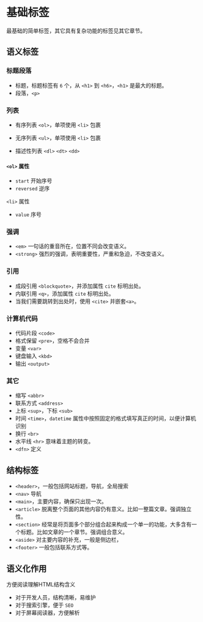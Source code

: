 # 基础标签

最基础的简单标签，其它具有复杂功能的标签见其它章节。

## 语义标签

### 标题段落

* 标题，标题标签有 `6` 个，从 `<h1>` 到 `<h6>`，`<h1>` 是最大的标题。
* 段落，`<p>`

### 列表

* 有序列表 `<ol>`，单项使用 `<li>` 包裹

* 无序列表 `<ul>`，单项使用 `<li>` 包裹
* 描述性列表 `<dl>` `<dt>` `<dd>`

#### `<ol>` 属性

* `start` 开始序号
* `reversed` 逆序

`<li>` 属性

* `value` 序号

### 强调

* `<em>` 一句话的重音所在，位置不同会改变语义。
* `<strong>` 强烈的强调，表明重要性，严重和急迫，不改变语义。

### 引用

* 成段引用 `<blockquote>`，并添加属性 `cite` 标明出处。
* 内联引用 `<q>`，添加属性 `cite` 标明出处。
* 当我们需要跳转到出处时，使用 `<cite>` 并嵌套`<a>`。

### 计算机代码

* 代码片段 `<code>`
* 格式保留 `<pre>`，空格不会合并
* 变量 `<var>`
* 键盘输入 `<kbd>`
* 输出 `<output>`

### 其它

* 缩写 `<abbr>`
* 联系方式 `<address>`
* 上标 `<sup>`，下标 `<sub>`
* 时间 `<time>`，`datetime` 属性中按照固定的格式填写真正的时间，以便计算机识别
* 换行 `<br>`
* 水平线 `<hr>` 意味着主题的转变。
* `<dfn>` 定义

## 结构标签

* `<header>`，一般包括网站标题，导航，全局搜索
* `<nav>` 导航
* `<main>`，主要内容，确保只出现一次。
* `<article>` 脱离整个页面的其他内容仍有意义。比如一整篇文章。强调独立性。
* `<section>` 经常是将页面多个部分组合起来构成一个单一的功能，大多含有一个标题。比如文章的一个章节。强调组合意义。
* `<aside>` 对主要内容的补充，一般是侧边栏，
* `<footer>` 一般包括联系方式等。

## 语义化作用

方便阅读理解HTML结构含义

* 对于开发人员，结构清晰，易维护
* 对于搜索引擎，便于 `SEO`
* 对于屏幕阅读器，方便解析
